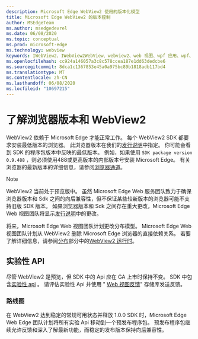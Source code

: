 ```yaml
---
description: Microsoft Edge WebView2 使用的版本化模型
title: Microsoft Edge WebView2 的版本控制
author: MSEdgeTeam
ms.author: msedgedevrel
ms.date: 06/08/2020
ms.topic: conceptual
ms.prod: microsoft-edge
ms.technology: webview
keywords: IWebView2、IWebView2WebView、webview2、web 视图、wpf 应用、wpf、edge、ICoreWebView2、ICoreWebView2Host、浏览器控件、边缘 html
ms.openlocfilehash: cc924a146057a3c8c578ccea187e1dd63dedcbe6
ms.sourcegitcommit: 8dca1c1367853e45a0a975bc89b1818adb117bd4
ms.translationtype: MT
ms.contentlocale: zh-CN
ms.lasthandoff: 06/08/2020
ms.locfileid: "10697215"
---
```

# 了解浏览器版本和 WebView2  

WebView2 依赖于 Microsoft Edge 才能正常工作。  每个 WebView2 SDK 都要求安装最低版本的浏览器。  此浏览器版本在我们的[发行说明][Webview2Releasenotes]中指定。  你可能会看到 SDK 的程序包版本中反映的最低版本。  例如，如果使用 `SDK package version 0.9.488` ，则必须使用488或更高版本的内部版本号安装 Microsoft Edge。  有关浏览器的最新版本的详细信息，请参阅[浏览器通道][DeployedgeChannels]。  

> [!NOTE]
> WebView2 当前处于预览版中。  虽然 Microsoft Edge Web 服务团队致力于确保浏览器版本和 Sdk 之间的向后兼容性，但不保证某些较新版本的浏览器可能不支持旧版 SDK 版本。  如果浏览器版本和 Sdk 之间存在重大更改，Microsoft Edge Web 视图团队将显示[发行说明][Webview2Releasenotes]中的更改。  

将来，Microsoft Edge Web 视图团队计划更改分布模型。  Microsoft Edge Web 视图团队计划从 WebView2 删除 Microsoft Edge 浏览器的直接依赖关系。  若要了解详细信息，请参阅[分布][Webview2Distibution]部分中的[WebView2 运行时][Webview2IndexEdgeRuntime]。  

## 实验性 API  

尽管 WebView2 是预览，但 SDK 中的 Api 应在 GA 上市时保持不变。  SDK 中包含[实验性 api][Webview2ReferenceWin3209538Experimental] 。  请评估实验性 Api 并使用 " [Web 视图反馈][GithubMicrosoftedgeWebviewfeedback]" 存储库发送反馈。  

### 路线图  

在 WebView2 达到稳定的常规可用状态并释放 1.0.0 SDK 时，Microsoft Edge Web Edge 团队计划将所有实验 Api 移动到一个预发布程序包。  预发布程序包继续允许反馈和深入了解最新功能，而稳定的发布版本保持向后兼容性。  

<!--links -->

[Webview2Distibution]: ./distribution.md "使用 WebView2 | 的应用程序的分发Microsoft 文档"  
[Webview2IndexEdgeRuntime]: ./distribution.md#microsoft-edge-webview2-runtime "Microsoft Edge WebView2 运行时-使用 WebView2 | 的应用程序分发Microsoft 文档"  
[Webview2ReferenceWin3209538Experimental]: ../reference/win32/0-9-538-reference-webview2.md#experimental "实验性引用（WebView2） |Microsoft 文档"  
[Webview2Releasenotes]: ../releasenotes.md "WebView2 SDK 的发行说明 |Microsoft 文档"  

[DeployedgeChannels]: /deployedge/microsoft-edge-channels "Microsoft Edge 频道概述 |Microsoft 文档"  

[GithubMicrosoftedgeWebviewfeedback]: https://github.com/MicrosoftEdge/WebViewFeedback "Web 视图反馈-MicrosoftEdge/WebViewFeedback |GitHub"  
